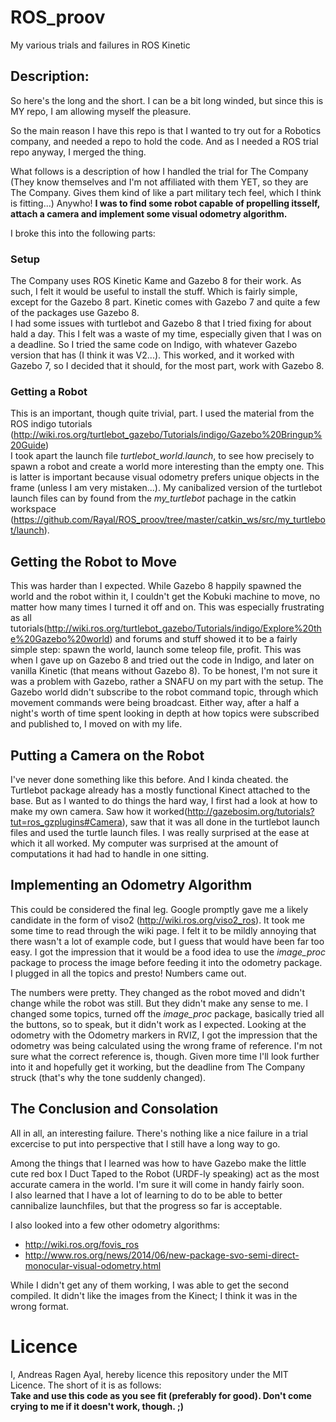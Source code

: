 # ROS_proov
My various trials and failures in ROS Kinetic

## Description:
So here's the long and the short. I can be a bit long winded, but since this is MY repo, I am allowing myself the pleasure.

So the main reason I have this repo is that I wanted to try out for a Robotics company, and needed a repo to hold the code. And as I needed a ROS trial repo anyway, I merged the thing.

What follows is a description of how I handled the trial for The Company (They know themselves and I'm not affiliated with them YET, so they are The Company. Gives them kind of like a part military tech feel, which I think is fitting...)
Anywho! **I was to find some robot capable of propelling itsself, attach a camera and implement some visual odometry algorithm.**

I broke this into the following parts:

### Setup
The Company uses ROS Kinetic Kame and Gazebo 8 for their work. As such, I felt it would be useful to install the stuff. Which is fairly simple, except for the Gazebo 8 part. Kinetic comes with Gazebo 7 and quite a few of the packages use Gazebo 8.  
I had some issues with turtlebot and Gazebo 8 that I tried fixing for about hald a day. This I felt was a waste of my time, especially given that I was on a deadline. So I tried the same code on Indigo, with whatever Gazebo version that has (I think it was V2...). This worked, and it worked with Gazebo 7, so I decided that it should, for the most part, work with Gazebo 8.

### Getting a Robot
This is an important, though quite trivial, part. I used the material from the ROS indigo tutorials
(http://wiki.ros.org/turtlebot_gazebo/Tutorials/indigo/Gazebo%20Bringup%20Guide)  
I took apart the launch file *turtlebot_world.launch*, to see how precisely to spawn a robot and create a world more interesting than the empty one. This is latter is important because visual odometry prefers unique objects in the frame (unless I am very mistaken...). My canibalized version of the turtlebot launch files can by found from the *my_turtlebot* pachage in the catkin workspace (https://github.com/Rayal/ROS_proov/tree/master/catkin_ws/src/my_turtlebot/launch).

## Getting the Robot to Move
This was harder than I expected. While Gazebo 8 happily spawned the world and the robot within it, I couldn't get the Kobuki machine to move, no matter how many times I turned it off and on. This was especially frustrating as all tutorials(http://wiki.ros.org/turtlebot_gazebo/Tutorials/indigo/Explore%20the%20Gazebo%20world) and forums and stuff showed it to be a fairly simple step: spawn the world, launch some teleop file, profit. This was when I gave up on Gazebo 8 and tried out the code in Indigo, and later on vanilla Kinetic (that means without Gazebo 8). To be honest, I'm not sure it was a problem with Gazebo, rather a SNAFU on my part with the setup. The Gazebo world didn't subscribe to the robot command topic, through which movement commands were being broadcast. Either way, after a half a night's worth of time spent looking in depth at how topics were subscribed and published to, I moved on with my life.

## Putting a Camera on the Robot
I've never done something like this before. And I kinda cheated. the Turtlebot package already has a mostly functional Kinect attached to the base. But as I wanted to do things the hard way, I first had a look at how to make my own camera. Saw how it worked(http://gazebosim.org/tutorials?tut=ros_gzplugins#Camera), saw that it was all done in the turtlebot launch files and used the turtle launch files. I was really surprised at the ease at which it all worked. My computer was surprised at the amount of computations it had had to handle in one sitting.

## Implementing an Odometry Algorithm
This could be considered the final leg. Google promptly gave me a likely candidate in the form of viso2 (http://wiki.ros.org/viso2_ros). It took me some time to read through the wiki page. I felt it to be mildly annoying that there wasn't a lot of example code, but I guess that would have been far too easy. I got the impression that it would be a food idea to use the *image_proc* package to process the image before feeding it into the odometry package. I plugged in all the topics and presto! Numbers came out.

The numbers were pretty. They changed as the robot moved and didn't change while the robot was still. But they didn't make any sense to me. I changed some topics, turned off the *image_proc* package, basically tried all the buttons, so to speak, but it didn't work as I expected. Looking at the odometry with the Odometry markers in RVIZ, I got the impression that the odometry was being calculated using the wrong frame of reference. I'm not sure what the correct reference is, though. Given more time I'll look further into it and hopefully get it working, but the deadline from The Company struck (that's why the tone suddenly changed).

## The Conclusion and Consolation
All in all, an interesting failure. There's nothing like a nice failure in a trial excercise to put into perspective that I still have a long way to go.

Among the things that I learned was how to have Gazebo make the little cute red box I Duct Taped to the Robot (URDF-ly speaking) act as the most accurate camera in the world. I'm sure it will come in handy fairly soon.  
I also learned that I have a lot of learning to do to be able to better cannibalize launchfiles, but that the progress so far is acceptable.

I also looked into a few other odometry algorithms:
* http://wiki.ros.org/fovis_ros
* http://www.ros.org/news/2014/06/new-package-svo-semi-direct-monocular-visual-odometry.html

While I didn't get any of them working, I was able to get the second compiled. It didn't like the images from the Kinect; I think it was in the wrong format.

# Licence
I, Andreas Ragen Ayal, hereby licence this repository under the MIT Licence. The short of it is as follows:  
**Take and use this code as you see fit (preferably for good). Don't come crying to me if it doesn't work, though. ;)**


